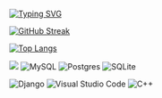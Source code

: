 [![Typing SVG](https://readme-typing-svg.herokuapp.com?color=%2336BCF7&lines=Hello,+i'm+computer+science+student)](https://git.io/typing-svg)

  [![GitHub Streak](https://streak-stats.demolab.com?user=tenz0wo&theme=tokyonight&hide_border=true)](https://git.io/streak-stats)


  [![Top Langs](https://github-readme-stats.vercel.app/api/top-langs/?username=tenz0wo&layout=compact)](https://github.com/anuraghazra/github-readme-stats)

![](https://komarev.com/ghpvc/?username=tenz0wo)
![MySQL](https://img.shields.io/badge/mysql-%2300f.svg?style=for-the-badge&logo=mysql&logoColor=white)
![Postgres](https://img.shields.io/badge/postgres-%23316192.svg?style=for-the-badge&logo=postgresql&logoColor=white)
![SQLite](https://img.shields.io/badge/sqlite-%2307405e.svg?style=for-the-badge&logo=sqlite&logoColor=white)

![Django](https://img.shields.io/badge/django-%23092E20.svg?style=for-the-badge&logo=django&logoColor=white)
![Visual Studio Code](https://img.shields.io/badge/Visual%20Studio%20Code-0078d7.svg?style=for-the-badge&logo=visual-studio-code&logoColor=white)
![C++](https://img.shields.io/badge/c++-%2300599C.svg?style=for-the-badge&logo=c%2B%2B&logoColor=white)

